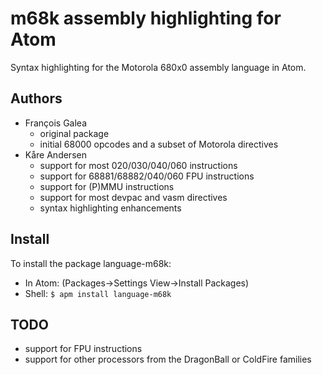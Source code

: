 # m68k assembly highlighting for Atom

Syntax highlighting for the Motorola 680x0 assembly language in Atom.

## Authors

* François Galea
  * original package
  * initial 68000 opcodes and a subset of Motorola directives
* Kåre Andersen
  * support for most 020/030/040/060 instructions
  * support for 68881/68882/040/060 FPU instructions
  * support for (P)MMU instructions
  * support for most devpac and vasm directives
  * syntax highlighting enhancements

## Install

To install the package language-m68k:

* In Atom: (Packages->Settings View->Install Packages)
* Shell: `$ apm install language-m68k`

## TODO

* support for FPU instructions
* support for other processors from the DragonBall or ColdFire families
